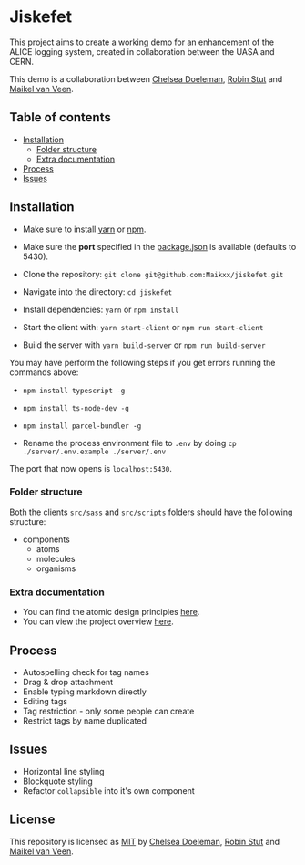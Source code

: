 # Jiskefet

This project aims to create a working demo for an enhancement of the ALICE logging system, created in collaboration between the UASA and CERN.

This demo is a collaboration between [Chelsea Doeleman](https://github.com/ChelseaDoeleman), [Robin Stut](https://github.com/RobinStut) and [Maikel van Veen](https://github.com/Maikxx).

## Table of contents

* [Installation](#Installation)
    * [Folder structure](#Folder-structure)
    * [Extra documentation](#Extra-documentation)
* [Process](#Process)
* [Issues](#Issues)

## Installation

* Make sure to install [yarn](https://yarnpkg.com/en/) or [npm](https://www.npmjs.com).
* Make sure the **port** specified in the [package.json](package.json) is available (defaults to 5430).

* Clone the repository: `git clone git@github.com:Maikxx/jiskefet.git`
* Navigate into the directory: `cd jiskefet`
* Install dependencies: `yarn` or `npm install`
* Start the client with: `yarn start-client` or `npm run start-client`
* Build the server with `yarn build-server` or `npm run build-server`

You may have perform the following steps if you get errors running the commands above:

* `npm install typescript -g`
* `npm install ts-node-dev -g`
* `npm install parcel-bundler -g`

* Rename the process environment file to `.env` by doing `cp ./server/.env.example ./server/.env`

The port that now opens is `localhost:5430`.

### Folder structure

Both the clients `src/sass` and `src/scripts` folders should have the following structure:

* components
    * atoms
    * molecules
    * organisms

### Extra documentation

* You can find the atomic design principles [here](./docs/ATOMIC.md).
* You can view the project overview [here](./docs/PROJECT_OVERVIEW.md).

## Process

* Autospelling check for tag names
* Drag & drop attachment
* Enable typing markdown directly
* Editing tags
* Tag restriction - only some people can create
* Restrict tags by name duplicated

## Issues

* Horizontal line styling
* Blockquote styling
* Refactor `collapsible` into it's own component

## License

This repository is licensed as [MIT](LICENSE) by [Chelsea Doeleman](https://github.com/ChelseaDoeleman), [Robin Stut](https://github.com/RobinStut) and [Maikel van Veen](https://github.com/maikxx).